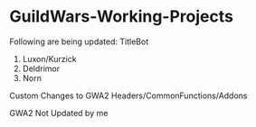 # GuildWars-Working-Projects

Following are being updated:
TitleBot

1. Luxon/Kurzick
2. Deldrimor
3. Norn

Custom Changes to GWA2 Headers/CommonFunctions/Addons

GWA2 Not Updated by me
